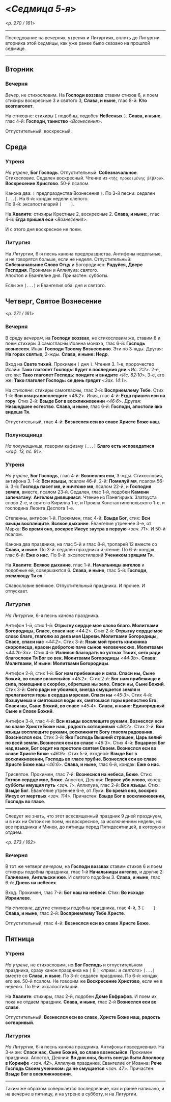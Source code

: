 
# <*Седмица 5-я*>

<*p. 270 / 161*>

---

Последование на вечернях, утренях и Литургиях, вплоть до Литургии вторника этой седмицы, 
как уже ранее было сказано на прошлой седмице. 

---

## Вторник

### Вечерня

*Вечер*, не стихословим. На **Господи воззвах** ставим стихов 6, и поем стихиры воскресные 3 
и святого 3, **Слава, и ныне**, глас 8-й: **Кто возглаголет**.  

На стиховне: стихиры `[` подобны, подобен **Небесных** `]`. **Слава, и ныне**, глас 4-й: 
**Господи, таинство** <*Вознесения*>.  

Отпустительный: воскресный. 

## Среда

### Утреня

*На утрене*, **Бог Господь**. Отпустительный: **Собезначальное**. 
Стихословие. Седален воскресный. Чтение из `<τῆς προκειμένης βίβλου>`. 
**Воскресение Христово**. 50-й псалом.  

Канона два: `[` предпразднства Вознесения `]`. 
По 3-й песни: седален `[...]`. 
На 6-й: кондак недели слепого.  
По 9-й: эксапостиларий `[    ]`.  

На **Хвалите**: стихиры Крестные 2, воскресные 2. **Слава, и ныне:**, глас 4-й: 
**Егда пришел еси** <*Вознесения*>.  

И с этого дня воскресное не поем. 

### Литургия

На *Литургии*, 6-я песнь канона предпразднства. Антифоны недельные, и не говорятся больше, 
если не неделя.
Отпустительный: **Собезначальное Слово Отцу** и Богородичен: **Радуйся, Двере Господня**. 
Прокимен и Аллилуиа: святого.   
Апостол и Евангелие дня. 
Причастен: субботы. 

Если же `[...]` и Евангелия оба: дня и святого.  

## Четверг, Святое Вознесение

<*p. 271 / 161*>

### Вечерня

В среду *вечером*, на **Господи воззвах**, не стихословим же, ставим 8 и поем стихиры 3 самогласны 
Иоанна монаха, глас 6-й: **Господь вознесеся**. Иная: **Господи Твоему Вознесению**. Эти по 3-жды. 
Другая: **На горах святых**, 2-жды. **Слава, и ныне: Недр**.   

Вход на **Свете тихий**. Прокимен `[` дня `]`. Чтения 3. 
1-е, пророчество Исайи: **Тако глаголет Господь: будет в последния дни** <*Ис. 2:2*>. 
2-е, его же: **Тако глаголет Господь: поидите и внидите** <*Ис. 62:10*>.
3-е, его же: **Тако глаголет Господь: се день грядет** <*Зах. 14:1*>.

На *стиховне*: стихиры самогласны, глас 2-й: **Восприемлему Тебе**. 
Стих 1-й: **Вси языцы восплещите** <*46:2*>. Иная, глас 4-й: **Егда пришел еси на гору**. 
Стих 2-й: **Взыде Бог в воскликновении** <*46:6*>. Другая: **Низшедшее естество**. 
**Слава, и ныне**, глас 6-й: **Господи, апостоли яко видеша Тя**.  

Отпустительный, глас 4-й: **Вознеслся еси во славе Христе Боже наш**. 

### Полунощница

*На полунощнице*, говорим кафизму `[...]` **Благо есть исповедатися** <*каф. 13, пс. 91*>.

### Утреня

*На утрене*, **Бог Господь**, глас 4-й: **Вознеслся еси**, 3-жды. Стихословия, антифона 3. 
1-й: **Вси языцы**, псалом 46-й. 
2-й: **Помилуй мя**, псалом 56-й. 
3-й: **Господь пасет мя, и ничтоже мя**, псалом 22-й, и **Господня земля**, вместе, псалом 23-й. 
Седален, глас 1-й, подобен **Камени запечатану**: **Ангелом дивящимся**. Чтение из Панегирика: 
Златоуста слово 2-е, и святого Кирилла 1-е, и Прокла Константинопольского 1-е, и господина Леонта 
Деспота 1-е. 

Степенны, антифон 1-й. Прокимен, глас 4-й: **Взыде Бог**, стих: **Вси языцы восплещите**. 
**Всякое дыхание**. Евангелие утреннее 3-е, от Марка: **Во время оно, воскрес Иисус заутра в 
первую** <*зач. 71*>. И 50-й псалом. 

Канона два праздника, на глас 5-й и глас 8-й, тропарей 12 вместе со **Слава, и ныне**. 
По 3-й: седален праздника и чтение. 
По 6-й: кондак, глас 6-й: **Еже о нас**. 
По 9-й: эксапостиларий **Учеником зрящим Тя**. 

На **Хвалите**: **Всякое дыхание**, глас 1-й. **Начальницы ангелов** и подобные ей, совершаются 6. 
**Слава, и ныне**, глас 5-й: **Господи, вземлющу Ти ся**. 

Славословие великое. Отпустительный праздника. И прочее. И отпускает. 

### Литургия

*На Литургии*, 6-я песнь канона праздника. 

Антифон 1-й, стих 1-й: **Отрыгну сердце мое слово благо. Молитвами Богородицы, Спасе, спаси нас** <*44:2*>. 
Стих 2-й: **Отрыгну сердце мое слово благо, глаголю аз дела моя Цареви. Молитвами Богородицы, 
Спасе, спаси нас** <*44:2*>. 
Стих 3-й: **Язык мой трость книжника скорописца, красен добротою паче сынов человеческих. 
Молитвами** <*44:2b-3a*>.
Стих 4-й: **Излияся благодать во устнах Твоих, сего ради благослови Тя Бог во век. 
Молитвами Богородицы** <*44:3b*>.
**Слава: Молитвами**, **И ныне: Молитвами Богородицы**. 

Антифон 2-й, стих 1-й: **Бог нам прибежище и сила. Спаси ны, Сыне Божий, во славе вознесыйся** <*45:2*>. 
Стих 2-й: **Бог нам прибежище и сила, помощник в скорбех, обретших ны зело. Спаси ны, Сыне Божий**.  
Стих 3-й: **Сего ради не убоимся, внегда смущается земля и прелагаются горы в сердца морская. 
Спаси ны** <*45:3*>. 
Стих 4-й: **Возшумеша и смятошася воды их, смятошася горы крепостию Его. Спаси ны, 
Сыне Божий, во славе** <*45:4*>. 
**Слава, и ныне: Единородный Сыне и Слове Божий**. 

Антифон 3-й, глас 4-й: **Вси языцы восплещите руками. Вознеслся еси во славе Христе 
Боже наш, радость сотворивый** <*46:2*>. 
Стих 2-й: **Вси языцы восплещите руками, воскликните Богу гласом радования. Возснеслся еси**. 
Стих 3-й: **Яко Господь Вышний страшен, Царь велий по всей земли. Вознеслся еси во славе** <*46:3*>. 
Стих 4-й: **Воцарися Бог над языки, Бог седит на престоле святем Своем. Вознеслся еси 
во славе Христе Боже** <*46:9*>. 
Стих 5-й, входной: **Взыде Бог в воскликновении, Господь во гласе трубне. Вознеслся еси 
во славе Христе Боже наш** <*46:6*>.
**Слава, и ныне**, глас 6-й, кондак: **Еже о нас**. 

Трисвятое. Прокимен, глас 7-й: **Вознесися на небеса, Боже**. Стих: **Готово сердце мое, Боже**. 
Апостол, Деяния: **Первое убо слово**, конец: **субботы имущия путь** <*зач. 1*>. 
Аллилуиа, глас 2-й: **Вси языцы**. Стих: **Взыде Бог**. 
Евангелие утреннее 6-е, от Луки: **Во время оно, воскрес Иисус от мертвых** <*зач. 114*>.
Причастен: **Взыде Бог в воскликновении, Господь во гласе**. 

---

Следует же знать, что этот всесвященный праздник 9 дней празднуем, и в них ни Октоих не поем, 
ни воскресное, за исключением недели, но все праздника и Минеи, до пятницы перед Пятидесятницей, 
в которую и отдаем. 

<*p. 273 / 162*>

### Вечерня

В тот же четверг *вечером*, на **Господи воззвах** ставим стихов 6 и поем стихиры подобны праздника, 
глас 1-й **Начальницы ангелов**, и другие 2: **Галилеане**, **Ангельски иже**. И святого подобны 3. 
**Слава, и ныне**, глас 6-й: **Днесь на небесех**. 

Вход. Прокимен, глас 7-й: **Бог наш на небеси**. Стих: **Во исходе Израилеве**. 

На *стиховне*, другие стихиры подобны праздника, глас 4-й, 3 `[    ]`. 
**Слава, и ныне**, глас 2-й: **Восприемлему Тебе Христе**.

Отпустительный, глас 4-й: **Вознеслся еси во славе Христе Боже**. 

## Пятница

### Утреня

*На утрене*, не стихословим, но **Бог Господь** и отпустительном праздника, сразу канон праздника 
на `[` 8 `]` <*прим.: и святого*> `[...]` вместе со **Слава, и ныне**. 
По 3-й: седален праздника. 
По 6-й: кондак его же. 50-й псалом. Не говорим же **Воскресение Христово**, если не в неделю. 
По 9-й: эксапостиларий. 

На **Хвалите**: стихиры, глас 2-й, подобен **Доме Евфрафов**. И поем их пока не отдаем праздник. 
**Слава, и ныне**, глас 2-й **Вознеслся еси во славе**. 

Отпустительный: **Вознеслся еси во славе, Христе Боже наш, радость сотворивый**. 

### Литургия

*На Литургии*, 6-я песнь канона праздника. 
Антифоны повседневные. На 3-м же: **Спаси нас, Сыне Божий, во славе вознесыйся**. 
Прокимен праздника. 
Апостол, Деяния: **Во дни оны, бысть внегда быти Аполлосу в Коринфе** <*зач. 42*>. 
Аллилуиа праздника. 
Евангелие от Иоанна: **Рече Господь Своим учеником: да не смущается** <*зач. 47*>.
Причастен: **Взыде Бог в воскликновении**. 

--- 

Таким же образом совершается последование, как и ранее написано, и на вечерне в пятницу, 
и на утрене в субботу, и на Литургии. 

